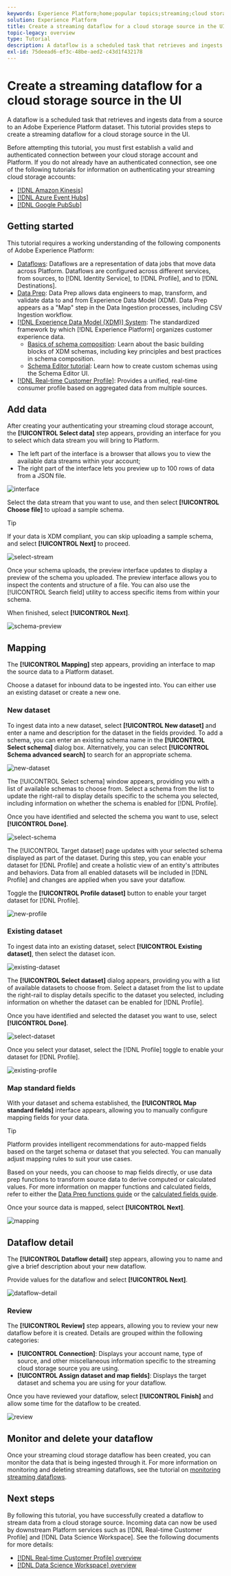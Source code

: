 ```yaml
---
keywords: Experience Platform;home;popular topics;streaming;cloud storage connector;cloud storage
solution: Experience Platform
title: Create a streaming dataflow for a cloud storage source in the UI
topic-legacy: overview
type: Tutorial
description: A dataflow is a scheduled task that retrieves and ingests data from a source to a Platform dataset. This tutorial provides steps to configure a new dataflow using your cloud storage base connector.
exl-id: 75deead6-ef3c-48be-aed2-c43d1f432178
---
```

# Create a streaming dataflow for a cloud storage source in the UI

A dataflow is a scheduled task that retrieves and ingests data from a source to an Adobe Experience Platform dataset. This tutorial provides steps to create a streaming dataflow for a cloud storage source in the UI.

Before attempting this tutorial, you must first establish a valid and authenticated connection between your cloud storage account and Platform. If you do not already have an authenticated connection, see one of the following tutorials for information on authenticating your streaming cloud storage accounts:

- [[!DNL Amazon Kinesis]](../../../ui/create/cloud-storage/kinesis.md)
- [[!DNL Azure Event Hubs]](../../../ui/create/cloud-storage/eventhub.md)
- [[!DNL Google PubSub]](../../../ui/create/cloud-storage/google-pubsub.md)

## Getting started

This tutorial requires a working understanding of the following components of Adobe Experience Platform:

- [Dataflows](../../../../../dataflows/home.md): Dataflows are a representation of data jobs that move data across Platform. Dataflows are configured across different services, from sources, to [!DNL Identity Service], to [!DNL Profile], and to [!DNL Destinations].
- [Data Prep](../../../../../data-prep/home.md): Data Prep allows data engineers to map, transform, and validate data to and from Experience Data Model (XDM). Data Prep appears as a "Map" step in the Data Ingestion processes, including CSV Ingestion workflow.
- [[!DNL Experience Data Model (XDM)] System](../../../../../xdm/home.md): The standardized framework by which [!DNL Experience Platform] organizes customer experience data.
  - [Basics of schema composition](../../../../../xdm/schema/composition.md): Learn about the basic building blocks of XDM schemas, including key principles and best practices in schema composition.
  - [Schema Editor tutorial](../../../../../xdm/tutorials/create-schema-ui.md): Learn how to create custom schemas using the Schema Editor UI.
- [[!DNL Real-time Customer Profile]](../../../../../profile/home.md): Provides a unified, real-time consumer profile based on aggregated data from multiple sources.

## Add data

After creating your authenticating your streaming cloud storage account, the **[!UICONTROL Select data]** step appears, providing an interface for you to select which data stream you will bring to Platform.

- The left part of the interface is a browser that allows you to view the available data streams within your account;
- The right part of the interface lets you preview up to 100 rows of data from a JSON file.

![interface](../../../../images/tutorials/dataflow/cloud-storage/streaming/interface.png)

Select the data stream that you want to use, and then select **[!UICONTROL Choose file]** to upload a sample schema.

>[!TIP]
>
>If your data is XDM compliant, you can skip uploading a sample schema, and select **[!UICONTROL Next]** to proceed.

![select-stream](../../../../images/tutorials/dataflow/cloud-storage/streaming/select-stream.png)

Once your schema uploads, the preview interface updates to display a preview of the schema you uploaded. The preview interface allows you to inspect the contents and structure of a file. You can also use the [!UICONTROL Search field] utility to access specific items from within your schema.

When finished, select **[!UICONTROL Next]**.

![schema-preview](../../../../images/tutorials/dataflow/cloud-storage/streaming/schema-preview.png)

## Mapping

The **[!UICONTROL Mapping]** step appears, providing an interface to map the source data to a Platform dataset. 

Choose a dataset for inbound data to be ingested into. You can either use an existing dataset or create a new one.

### New dataset

To ingest data into a new dataset, select **[!UICONTROL New dataset]** and enter a name and description for the dataset in the fields provided. To add a schema, you can enter an existing schema name in the **[!UICONTROL Select schema]** dialog box. Alternatively, you can select **[!UICONTROL Schema advanced search]** to search for an appropriate schema.

![new-dataset](../../../../images/tutorials/dataflow/cloud-storage/streaming/new-dataset.png)

The [!UICONTROL Select schema] window appears, providing you with a list of available schemas to choose from. Select a schema from the list to update the right-rail to display details specific to the schema you selected, including information on whether the schema is enabled for [!DNL Profile]. 

Once you have identified and selected the schema you want to use, select **[!UICONTROL Done]**.

![select-schema](../../../../images/tutorials/dataflow/cloud-storage/streaming/select-schema.png)

The [!UICONTROL Target dataset] page updates with your selected schema displayed as part of the dataset. During this step, you can enable your dataset for [!DNL Profile] and create a holistic view of an entity's attributes and behaviors. Data from all enabled datasets will be included in [!DNL Profile] and changes are applied when you save your dataflow.

Toggle the **[!UICONTROL Profile dataset]** button to enable your target dataset for [!DNL Profile].

![new-profile](../../../../images/tutorials/dataflow/cloud-storage/streaming/new-profile.png)

### Existing dataset

To ingest data into an existing dataset, select **[!UICONTROL Existing dataset]**, then select the dataset icon.

![existing-dataset](../../../../images/tutorials/dataflow/cloud-storage/streaming/existing-dataset.png)

The **[!UICONTROL Select dataset]** dialog appears, providing you with a list of available datasets to choose from. Select a dataset from the list to update the right-rail to display details specific to the dataset you selected, including information on whether the dataset can be enabled for [!DNL Profile].

Once you have identified and selected the dataset you want to use, select **[!UICONTROL Done]**.

![select-dataset](../../../../images/tutorials/dataflow/cloud-storage/streaming/select-dataset.png)

Once you select your dataset, select the [!DNL Profile] toggle to enable your dataset for [!DNL Profile].

![existing-profile](../../../../images/tutorials/dataflow/cloud-storage/streaming/existing-profile.png)

### Map standard fields

With your dataset and schema established, the **[!UICONTROL Map standard fields]** interface appears, allowing you to manually configure mapping fields for your data.

>[!TIP]
>
>Platform provides intelligent recommendations for auto-mapped fields based on the target schema or dataset that you selected. You can manually adjust mapping rules to suit your use cases.

Based on your needs, you can choose to map fields directly, or use data prep functions to transform source data to derive computed or calculated values. For more information on mapper functions and calculated fields, refer to either the [Data Prep functions guide](../../../../../data-prep/functions.md) or the [calculated fields guide](../../../../../data-prep/calculated-fields.md).

Once your source data is mapped, select **[!UICONTROL Next]**.

![mapping](../../../../images/tutorials/dataflow/cloud-storage/streaming/mapping.png)

## Dataflow detail

The **[!UICONTROL Dataflow detail]** step appears, allowing you to name and give a brief description about your new dataflow.

Provide values for the dataflow and select **[!UICONTROL Next]**.

![dataflow-detail](../../../../images/tutorials/dataflow/cloud-storage/streaming/dataflow-detail.png)

### Review

The **[!UICONTROL Review]** step appears, allowing you to review your new dataflow before it is created. Details are grouped within the following categories:

- **[!UICONTROL Connection]**: Displays your account name, type of source, and other miscellaneous information specific to the streaming cloud storage source you are using.
- **[!UICONTROL Assign dataset and map fields]**: Displays the target dataset and schema you are using for your dataflow.

Once you have reviewed your dataflow, select **[!UICONTROL Finish]** and allow some time for the dataflow to be created.

![review](../../../../images/tutorials/dataflow/cloud-storage/streaming/review.png)

## Monitor and delete your dataflow

Once your streaming cloud storage dataflow has been created, you can monitor the data that is being ingested through it. For more information on monitoring and deleting streaming dataflows, see the tutorial on [monitoring streaming dataflows](../../monitor-streaming.md).

## Next steps

By following this tutorial, you have successfully created a dataflow to stream data from a cloud storage source. Incoming data can now be used by downstream Platform services such as [!DNL Real-time Customer Profile] and [!DNL Data Science Workspace]. See the following documents for more details:

- [[!DNL Real-time Customer Profile] overview](../../../../../profile/home.md)
- [[!DNL Data Science Workspace] overview](../../../../../data-science-workspace/home.md)